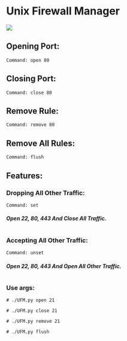 # Unix Firewall Manager
![](https://github.com/ER-hamed/iptable-manager/raw/main/Screenshot.png)
## Opening Port:

```
Command: open 80
```


## Closing Port:
```
Command: close 80
```


## Remove Rule:
```
Command: remove 80
```


## Remove All Rules:
```
Command: flush
```



## Features:
### Dropping All Other Traffic:
```
Command: set
```

##### Open 22, 80, 443 And Close All Traffic.
#

### Accepting All Other Traffic:
```
Command: unset
```

##### Open 22, 80, 443 And Open All Other Traffic.
#
 
### Use args:
```
# ./UFM.py open 21
```
```
# ./UFM.py close 21
```
```
# ./UFM.py remove 21
```
```
# ./UFM.py flush
```
